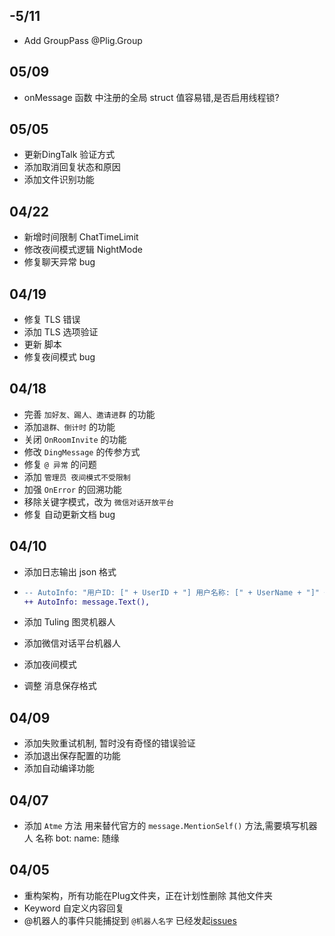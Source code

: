 ## -5/11

- Add GroupPass @Plig.Group

## 05/09

- onMessage 函数 中注册的全局 struct 值容易错,是否启用线程锁?

## 05/05

- 更新DingTalk 验证方式
- 添加取消回复状态和原因
- 添加文件识别功能

## 04/22

- 新增时间限制 ChatTimeLimit
- 修改夜间模式逻辑 NightMode
- 修复聊天异常 bug

## 04/19

- 修复 TLS 错误
- 添加 TLS 选项验证
- 更新 脚本
- 修复夜间模式 bug

## 04/18

- 完善 `加好友、踢人、邀请进群` 的功能
- 添加`退群、倒计时` 的功能
- 关闭 `OnRoomInvite` 的功能
- 修改 `DingMessage` 的传参方式
- 修复 `@ 异常` 的问题
- 添加 `管理员 夜间模式不受限制`
- 加强 `OnError` 的回溯功能
- 移除关键字模式，改为 `微信对话开放平台`
- 修复 自动更新文档 bug

## 04/10

- 添加日志输出 json 格式

- ```diff
  -- AutoInfo: "用户ID: [" + UserID + "] 用户名称: [" + UserName + "]" + message.Text() +"]",
  ++ AutoInfo: message.Text(),
  ```

- 添加 Tuling 图灵机器人
- 添加微信对话平台机器人
- 添加夜间模式
- 调整 消息保存格式

## 04/09

- 添加失败重试机制, 暂时没有奇怪的错误验证
- 添加退出保存配置的功能
- 添加自动编译功能

## 04/07

- 添加 `Atme` 方法 用来替代官方的 `message.MentionSelf()` 方法,需要填写机器人 名称 bot: name: 随缘

## 04/05

- 重构架构，所有功能在Plug文件夹，正在计划性删除 其他文件夹
- Keyword 自定义内容回复
- @机器人的事件只能捕捉到 `@机器人名字` 已经发起[issues](https://github.com/wechaty/puppet-xp/issues/97)
